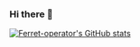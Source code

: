 ### Hi there 👋

[![Ferret-operator's GitHub stats](https://github-readme-stats.vercel.app/api?username=Ferret-operator&show_icons=true&theme=merko)](https://github.com/anuraghazra/github-readme-stats)
<!--
**Ferret-operator/Ferret-operator** is a ✨ _special_ ✨ repository because its `README.md` (this file) appears on your GitHub profile.

Here are some ideas to get you started:

- 🔭 I’m currently working on ...
- 🌱 I’m currently learning ...
- 👯 I’m looking to collaborate on ...
- 🤔 I’m looking for help with ...
- 💬 Ask me about ...
- 📫 How to reach me: ...
- 😄 Pronouns: ...
- ⚡ Fun fact: ...
-->
